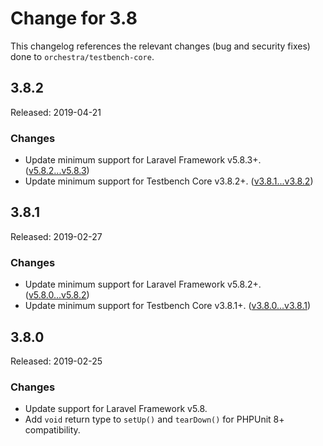 # Change for 3.8

This changelog references the relevant changes (bug and security fixes) done to `orchestra/testbench-core`.

## 3.8.2

Released: 2019-04-21

### Changes

* Update minimum support for Laravel Framework v5.8.3+. ([v5.8.2...v5.8.3](https://github.com/laravel/framework/compare/v5.8.2...v5.8.3))
* Update minimum support for Testbench Core v3.8.2+. ([v3.8.1...v3.8.2](https://github.com/orchestral/testbench-core/compare/v3.8.1...v3.8.2))

## 3.8.1

Released: 2019-02-27

### Changes

* Update minimum support for Laravel Framework v5.8.2+. ([v5.8.0...v5.8.2](https://github.com/laravel/framework/compare/v5.8.0...v5.8.2))
* Update minimum support for Testbench Core v3.8.1+. ([v3.8.0...v3.8.1](https://github.com/orchestral/testbench-core/compare/v3.8.0...v3.8.1))

## 3.8.0

Released: 2019-02-25

### Changes

* Update support for Laravel Framework v5.8.
* Add `void` return type to `setUp()` and `tearDown()` for PHPUnit 8+ compatibility. 
